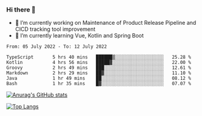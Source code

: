 ### Hi there 👋

- 🔭 I’m currently working on Maintenance of Product Release Pipeline and CICD tracking tool improvement
- 🌱 I’m currently learning Vue, Kotlin and Spring Boot

<!--START_SECTION:waka-->

```text
From: 05 July 2022 - To: 12 July 2022

TypeScript       5 hrs 40 mins   ██████▒░░░░░░░░░░░░░░░░░░   25.28 %
Kotlin           4 hrs 56 mins   █████▓░░░░░░░░░░░░░░░░░░░   22.00 %
Groovy           2 hrs 49 mins   ███░░░░░░░░░░░░░░░░░░░░░░   12.61 %
Markdown         2 hrs 29 mins   ██▓░░░░░░░░░░░░░░░░░░░░░░   11.10 %
Java             1 hr 49 mins    ██░░░░░░░░░░░░░░░░░░░░░░░   08.12 %
Bash             1 hr 35 mins    █▓░░░░░░░░░░░░░░░░░░░░░░░   07.07 %
```

<!--END_SECTION:waka-->

[![Anurag's GitHub stats](https://github-readme-stats.vercel.app/api?username=yunhao981&show_icons=true&theme=solarized-dark)](https://github.com/anuraghazra/github-readme-stats)

[![Top Langs](https://github-readme-stats.vercel.app/api/top-langs/?username=yunhao981&theme=solarized-dark&layout=compact)](https://github.com/anuraghazra/github-readme-stats)

<!--
**yunhao981/yunhao981** is a ✨ _special_ ✨ repository because its `README.md` (this file) appears on your GitHub profile.

Here are some ideas to get you started:

- 🔭 I’m currently working on Maintenance of Release Pipeline and CICD tracking tool improvement
- 🌱 I’m currently learning Vue, Kotlin and Spring Boot
- 👯 I’m looking to collaborate on ...
- 🤔 I’m looking for help with ...
- 💬 Ask me about ...
- 📫 How to reach me: ...
- 😄 Pronouns: ...
- ⚡ Fun fact: ...
-->


